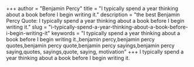 +++
author = "Benjamin Percy"
title = "I typically spend a year thinking about a book before I begin writing it."
description = "the best Benjamin Percy Quote: I typically spend a year thinking about a book before I begin writing it."
slug = "i-typically-spend-a-year-thinking-about-a-book-before-i-begin-writing-it"
keywords = "I typically spend a year thinking about a book before I begin writing it.,benjamin percy,benjamin percy quotes,benjamin percy quote,benjamin percy sayings,benjamin percy saying,quotes, sayings,quote, saying, motivation"
+++
I typically spend a year thinking about a book before I begin writing it.

